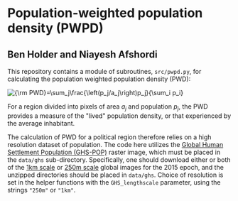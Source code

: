# Population-weighted population density (PWPD)
## Ben Holder and Niayesh Afshordi

This repository contains a module of subroutines, `src/pwpd.py`, for calculating the population weighted population density (PWD):

<img src="https://latex.codecogs.com/gif.latex?{\rm&space;PWD}=\sum_j\frac{\left(p_j/a_j\right)p_j}{\sum_i&space;p_i}" title="{\rm PWD}=\sum_j\frac{\left(p_j/a_j\right)p_j}{\sum_i p_i}" />

For a region divided into pixels of area <i>a<sub>j</sub></i> and population <i>p<sub>j</sub></i>, the PWD provides a measure of the "lived" population density, or that experienced by the average inhabitant.

The calculation of PWD for a political region therefore relies on a high resolution dataset of population.  The code here utilizes the [Global Human Settlement Population (GHS-POP)](https://ghsl.jrc.ec.europa.eu/ghs_pop2019.php) raster image, which must be placed in the `data/ghs` sub-directory. Specifically, one should download either or both of the [1km scale](https://cidportal.jrc.ec.europa.eu/ftp/jrc-opendata/GHSL/GHS_POP_MT_GLOBE_R2019A/GHS_POP_E2015_GLOBE_R2019A_54009_1K/V1-0/GHS_POP_E2015_GLOBE_R2019A_54009_1K_V1_0.zip) or [250m scale](https://cidportal.jrc.ec.europa.eu/ftp/jrc-opendata/GHSL/GHS_POP_MT_GLOBE_R2019A/GHS_POP_E2015_GLOBE_R2019A_54009_250/V1-0/GHS_POP_E2015_GLOBE_R2019A_54009_250_V1_0.zip) global images for the 2015 epoch, and the unzipped directories should be placed in `data/ghs`.  Choice of resolution is set in the helper functions with the `GHS_lengthscale` parameter, using the strings `"250m"` or `"1km"`.

